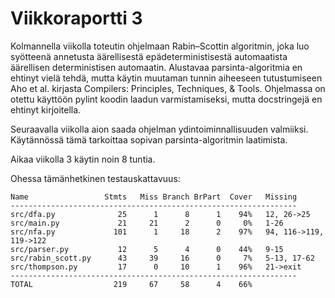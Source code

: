 # Viikkoraportti 3

Kolmannella viikolla toteutin ohjelmaan Rabin–Scottin algoritmin, joka luo syötteenä annetusta äärellisestä epädeterministisestä automaatista äärellisen deterministisen automaatin. Alustavaa parsinta-algoritmia en ehtinyt vielä tehdä, mutta käytin muutaman tunnin aiheeseen tutustumiseen Aho et al. kirjasta Compilers: Principles, Techniques, & Tools. Ohjelmassa on otettu käyttöön pylint koodin laadun varmistamiseksi, mutta docstringejä en ehtinyt kirjoitella.

Seuraavalla viikolla aion saada ohjelman ydintoiminnallisuuden valmiiksi. Käytännössä tämä tarkoittaa sopivan parsinta-algoritmin laatimista.

Aikaa viikolla 3 käytin noin 8 tuntia.

Ohessa tämänhetkinen testauskattavuus:

    Name                 Stmts   Miss Branch BrPart  Cover   Missing
    ----------------------------------------------------------------
    src/dfa.py              25      1      8      1    94%   12, 26->25
    src/main.py             21     21      2      0     0%   1-26
    src/nfa.py             101      1     18      2    97%   94, 116->119, 119->122
    src/parser.py           12      5      4      0    44%   9-15
    src/rabin_scott.py      43     39     16      0     7%   5-13, 17-62
    src/thompson.py         17      0     10      1    96%   21->exit
    ----------------------------------------------------------------
    TOTAL                  219     67     58      4    66%

